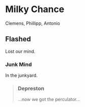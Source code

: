 # Milky Chance

Clemens, Phillipp, Antonio

## Flashed

Lost our mind.

### Junk Mind

In the junkyard.

> ### Depreston
>
> ...now we got the perculator...
